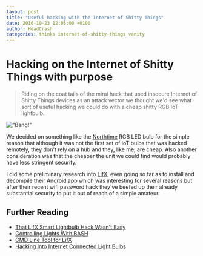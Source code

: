 ```yaml
---
layout: post
title: "Useful hacking with the Internet of Shitty Things"
date: 2016-10-23 12:05:00 +0100
author: HeadCrash
categories: thinks internet-of-shitty-things vanity
---
```


# Hacking on the Internet of Shitty Things with purpose

> Riding on the coat tails of the mirai hack that used insecure Internet of Shitty Things devices as an attack vector we thought we'd see what sort of useful hacking we could do with a cheap shitty RGB IoT lightbulb.

!["Bang!"](http://media.fuckyou.computer/exploding-bulb.gif)

We decided on something like the [Northtime](http://gzyigang.en.made-in-china.com/product/pvtQfKqJJFcU/China-Rgbww-RF-WiFi-LED-Dimmable-Remote-Controller-LED-Bulb.html) RGB LED bulb for the simple reason that although it was not the first set of IoT bulbs that was hacked remotely, they don't rely on a hub and they, like me, are cheap. Also another consideration was that the cheaper the unit we could find would probably have less stringent security.

I did some preliminary research into [LifX](http://www.lifx.com/), even going so far as to install and decompile their Android app which was interesting for several reasons but after their recent wifi password hack they've beefed up their already substantial security to put it out of reach of a simple amateur.

## Further Reading
* [That LifX Smart Lightbulb Hack Wasn't Easy](https://securityledger.com/2014/07/that-lifx-smart-lightbulb-hack-wasnt-easy/)
* [Controlling Lights With BASH](https://community.lifx.com/t/controlling-lights-with-bash/31/4)
* [CMD Line Tool for LifX](https://github.com/MichaelAquilina/lifx-cmd)
* [Hacking Into Internet Connected Light Bulbs](https://www.contextis.com/resources/blog/hacking-internet-connected-light-bulbs/)
